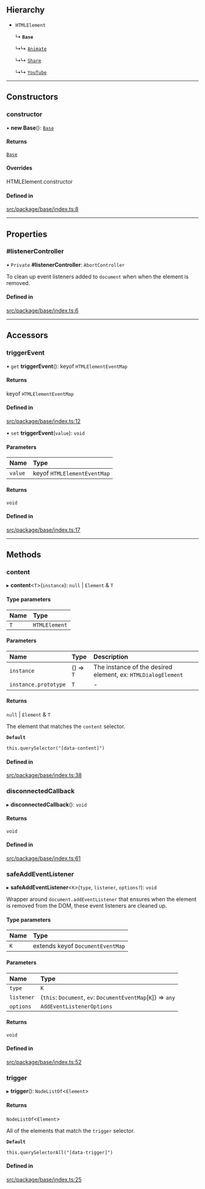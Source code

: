 ## Hierarchy

- `HTMLElement`

  ↳ **`Base`**

  ↳↳ [`Animate`](/docs/classes/Animate.md)

  ↳↳ [`Share`](/docs/classes/Share.md)

  ↳↳ [`YouTube`](/docs/classes/YouTube.md)

---

## Constructors

### constructor

• **new Base**(): [`Base`](/docs/classes/Base.md)

#### Returns

[`Base`](/docs/classes/Base.md)

#### Overrides

HTMLElement.constructor

#### Defined in

[src/package/base/index.ts:8](https://github.com/rossrobino/components/blob/1e5c638/src/package/base/index.ts#L8)

---

## Properties

### #listenerController

• `Private` **#listenerController**: `AbortController`

To clean up event listeners added to `document` when
when the element is removed.

#### Defined in

[src/package/base/index.ts:6](https://github.com/rossrobino/components/blob/1e5c638/src/package/base/index.ts#L6)

---

## Accessors

### triggerEvent

• `get` **triggerEvent**(): keyof `HTMLElementEventMap`

#### Returns

keyof `HTMLElementEventMap`

#### Defined in

[src/package/base/index.ts:12](https://github.com/rossrobino/components/blob/1e5c638/src/package/base/index.ts#L12)

• `set` **triggerEvent**(`value`): `void`

#### Parameters

| Name    | Type                        |
| :------ | :-------------------------- |
| `value` | keyof `HTMLElementEventMap` |

#### Returns

`void`

#### Defined in

[src/package/base/index.ts:17](https://github.com/rossrobino/components/blob/1e5c638/src/package/base/index.ts#L17)

---

## Methods

### content

▸ **content**\<`T`\>(`instance`): `null` \| `Element` & `T`

#### Type parameters

| Name | Type          |
| :--- | :------------ |
| `T`  | `HTMLElement` |

#### Parameters

| Name                 | Type      | Description                                                  |
| :------------------- | :-------- | :----------------------------------------------------------- |
| `instance`           | () => `T` | The instance of the desired element, ex: `HTMLDialogElement` |
| `instance.prototype` | `T`       | -                                                            |

#### Returns

`null` \| `Element` & `T`

The element that matches the `content` selector.

**`Default`**

`this.querySelector("[data-content]")`

#### Defined in

[src/package/base/index.ts:38](https://github.com/rossrobino/components/blob/1e5c638/src/package/base/index.ts#L38)

### disconnectedCallback

▸ **disconnectedCallback**(): `void`

#### Returns

`void`

#### Defined in

[src/package/base/index.ts:61](https://github.com/rossrobino/components/blob/1e5c638/src/package/base/index.ts#L61)

### safeAddEventListener

▸ **safeAddEventListener**\<`K`\>(`type`, `listener`, `options?`): `void`

Wrapper around `document.addEventListener` that ensures when the
element is removed from the DOM, these event listeners are cleaned up.

#### Type parameters

| Name | Type                             |
| :--- | :------------------------------- |
| `K`  | extends keyof `DocumentEventMap` |

#### Parameters

| Name       | Type                                                         |
| :--------- | :----------------------------------------------------------- |
| `type`     | `K`                                                          |
| `listener` | (`this`: `Document`, `ev`: `DocumentEventMap`[`K`]) => `any` |
| `options`  | `AddEventListenerOptions`                                    |

#### Returns

`void`

#### Defined in

[src/package/base/index.ts:52](https://github.com/rossrobino/components/blob/1e5c638/src/package/base/index.ts#L52)

### trigger

▸ **trigger**(): `NodeListOf`\<`Element`\>

#### Returns

`NodeListOf`\<`Element`\>

All of the elements that match the `trigger` selector.

**`Default`**

`this.querySelectorAll("[data-trigger]")`

#### Defined in

[src/package/base/index.ts:25](https://github.com/rossrobino/components/blob/1e5c638/src/package/base/index.ts#L25)
